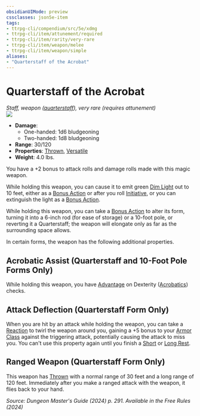 ```yaml
---
obsidianUIMode: preview
cssclasses: json5e-item
tags:
- ttrpg-cli/compendium/src/5e/xdmg
- ttrpg-cli/item/attunement/required
- ttrpg-cli/item/rarity/very-rare
- ttrpg-cli/item/weapon/melee
- ttrpg-cli/item/weapon/simple
aliases: 
- "Quarterstaff of the Acrobat"
---
```

# Quarterstaff of the Acrobat
*Staff, weapon ([quarterstaff](2-Mechanics/CLI/items/quarterstaff-xphb.md)), very rare (requires attunement)*  
![](2-Mechanics/CLI/items/img/quarterstaff-of-the-acrobat.webp#right)

- **Damage**:
  - One-handed: 1d6 bludgeoning
  - Two-handed: 1d8 bludgeoning
- **Range**: 30/120
- **Properties**: [Thrown](2-Mechanics/CLI/rules/item-properties.md#Thrown), [Versatile](2-Mechanics/CLI/rules/item-properties.md#Versatile)
- **Weight**: 4.0 lbs.

You have a +2 bonus to attack rolls and damage rolls made with this magic weapon.

While holding this weapon, you can cause it to emit green [Dim Light](2-Mechanics/CLI/rules/variant-rules/dim-light-xphb.md) out to 10 feet, either as a [Bonus Action](2-Mechanics/CLI/rules/variant-rules/bonus-action-xphb.md) or after you roll [Initiative](2-Mechanics/CLI/rules/variant-rules/initiative-xphb.md), or you can extinguish the light as a [Bonus Action](2-Mechanics/CLI/rules/variant-rules/bonus-action-xphb.md).

While holding this weapon, you can take a [Bonus Action](2-Mechanics/CLI/rules/variant-rules/bonus-action-xphb.md) to alter its form, turning it into a 6-inch rod (for ease of storage) or a 10-foot pole, or reverting it a Quarterstaff; the weapon will elongate only as far as the surrounding space allows.

In certain forms, the weapon has the following additional properties.

## Acrobatic Assist (Quarterstaff and 10-Foot Pole Forms Only)

While holding this weapon, you have [Advantage](2-Mechanics/CLI/rules/variant-rules/advantage-xphb.md) on Dexterity ([Acrobatics](2-Mechanics/CLI/rules/skills.md#Acrobatics)) checks.

## Attack Deflection (Quarterstaff Form Only)

When you are hit by an attack while holding the weapon, you can take a [Reaction](2-Mechanics/CLI/rules/variant-rules/reaction-xphb.md) to twirl the weapon around you, gaining a +5 bonus to your [Armor Class](2-Mechanics/CLI/rules/variant-rules/armor-class-xphb.md) against the triggering attack, potentially causing the attack to miss you. You can't use this property again until you finish a [Short](2-Mechanics/CLI/rules/variant-rules/short-rest-xphb.md) or [Long Rest](2-Mechanics/CLI/rules/variant-rules/long-rest-xphb.md).

## Ranged Weapon (Quarterstaff Form Only)

This weapon has [Thrown](2-Mechanics/CLI/rules/item-properties.md#Thrown) with a normal range of 30 feet and a long range of 120 feet. Immediately after you make a ranged attack with the weapon, it flies back to your hand.

*Source: Dungeon Master's Guide (2024) p. 291. Available in the Free Rules (2024)*